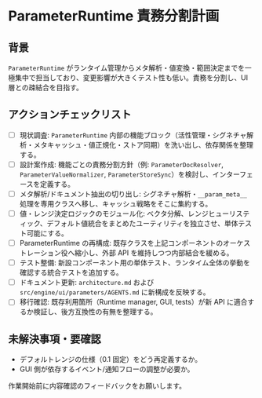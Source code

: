 # ParameterRuntime 責務分割計画

## 背景
`ParameterRuntime` がランタイム管理からメタ解析・値変換・範囲決定までを一極集中で担当しており、変更影響が大きくテスト性も低い。責務を分割し、UI 層との疎結合を目指す。

## アクションチェックリスト
- [ ] 現状調査: `ParameterRuntime` 内部の機能ブロック（活性管理・シグネチャ解析・メタキャッシュ・値正規化・ストア同期）を洗い出し、依存関係を整理する。
- [ ] 設計案作成: 機能ごとの責務分割方針（例: `ParameterDocResolver`, `ParameterValueNormalizer`, `ParameterStoreSync`）を検討し、インターフェースを定義する。
- [ ] メタ解析/ドキュメント抽出の切り出し: シグネチャ解析・`__param_meta__` 処理を専用クラスへ移し、キャッシュ戦略をそこに集約する。
- [ ] 値・レンジ決定ロジックのモジュール化: ベクタ分解、レンジヒューリスティック、デフォルト値統合をまとめたユーティリティを独立させ、単体テスト可能にする。
- [ ] ParameterRuntime の再構成: 既存クラスを上記コンポーネントのオーケストレーション役へ縮小し、外部 API を維持しつつ内部結合を緩める。
- [ ] テスト整備: 新設コンポーネント用の単体テスト、ランタイム全体の挙動を確認する統合テストを追加する。
- [ ] ドキュメント更新: `architecture.md` および `src/engine/ui/parameters/AGENTS.md` に新構成を反映する。
- [ ] 移行確認: 既存利用箇所（Runtime manager, GUI, tests）が新 API に適合するか検証し、後方互換性の有無を整理する。

## 未解決事項・要確認
- デフォルトレンジの仕様（0.1 固定）をどう再定義するか。
- GUI 側が依存するイベント/通知フローの調整が必要か。

作業開始前に内容確認のフィードバックをお願いします。
